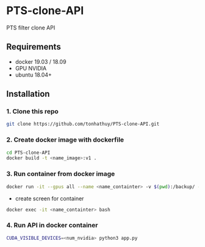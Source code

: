 # PTS-clone-API
PTS filter clone API 
## Requirements
- docker 19.03 / 18.09
- GPU NVIDIA 
- ubuntu 18.04+
## Installation
### 1. Clone this repo
```bash
git clone https://github.com/tonhathuy/PTS-clone-API.git
```
### 2. Create docker image with dockerfile
```bash
cd PTS-clone-API
docker build -t <name_image>:v1 .
```
### 3. Run container from docker image 
```bash 
docker run -it --gpus all --name <name_containter> -v $(pwd):/backup/ -p network='host'  <name_image>:v1
```
- create screen for container
```bash 
docker exec -it <name_containter> bash
```
### 4. Run API in docker container
```bash
CUDA_VISIBLE_DEVICES=<num_nvidia> python3 app.py
```
